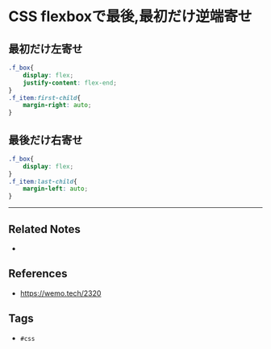 # CSS flexboxで最後,最初だけ逆端寄せ
## 最初だけ左寄せ
```css
.f_box{
    display: flex;
    justify-content: flex-end;
}
.f_item:first-child{
    margin-right: auto;
}
```

## 最後だけ右寄せ
```scss
.f_box{
    display: flex;
}
.f_item:last-child{
    margin-left: auto;
}
```

---
## Related Notes
- 

## References
- https://wemo.tech/2320

## Tags
- `#css` 
